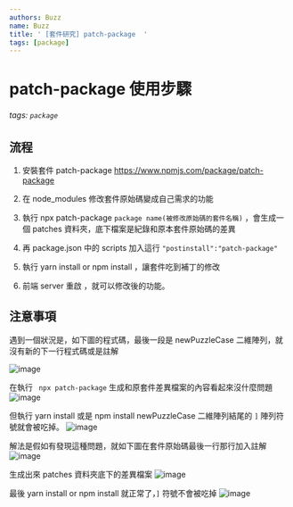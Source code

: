 ```yaml
---
authors: Buzz
name: Buzz
title: ' [套件研究] patch-package  '
tags: [package]
---
```


# patch-package 使用步驟

###### tags: `package`

## 流程

1. 安裝套件 patch-package
   https://www.npmjs.com/package/patch-package

2. 在 node_modules 修改套件原始碼變成自己需求的功能

3. 執行 npx patch-package `package name(被修改原始碼的套件名稱)` ，會生成一個 patches 資料夾，底下檔案是紀錄和原本套件原始碼的差異

4. 再 package.json 中的 scripts 加入這行
   `"postinstall":"patch-package"`

5. 執行 yarn install or npm install ，讓套件吃到補丁的修改

6. 前端 server 重啟 ，就可以修改後的功能。

## 注意事項

遇到一個狀況是，如下圖的程式碼，最後一段是 newPuzzleCase 二維陣列，就沒有新的下一行程式碼或是註解

![image](https://hackmd.io/_uploads/r1m58ynUA.png)

在執行 ` npx patch-package` 生成和原套件差異檔案的內容看起來沒什麼問題
![image](https://hackmd.io/_uploads/rJUZwk28A.png)

但執行 yarn install 或是 npm install newPuzzleCase 二維陣列結尾的 `]` 陣列符號就會被吃掉。
![image](https://hackmd.io/_uploads/B1rp8k3UC.png)

解法是假如有發現這種問題，就如下圖在套件原始碼最後一行那行加入註解
![image](https://hackmd.io/_uploads/Sy-ENJ2LC.png)

生成出來 patches 資料夾底下的差異檔案
![image](https://hackmd.io/_uploads/SyAOwJhIC.png)

最後 yarn install or npm install 就正常了，`]` 符號不會被吃掉
![image](https://hackmd.io/_uploads/ryCJ_JhUA.png)
